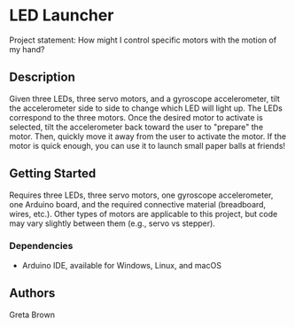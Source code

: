# LED Launcher

Project statement: How might I control specific motors with the motion of my hand?

## Description

Given three LEDs, three servo motors, and a gyroscope accelerometer, tilt the accelerometer side to side to change which LED will light up. The LEDs correspond to the three motors. Once the desired motor to activate is selected, tilt the accelerometer back toward the user to "prepare" the motor. Then, quickly move it away from the user to activate the motor. If the motor is quick enough, you can use it to launch small paper balls at friends!

## Getting Started

Requires three LEDs, three servo motors, one gyroscope accelerometer, one Arduino board, and the required connective material (breadboard, wires, etc.). Other types of motors are applicable to this project, but code may vary slightly between them (e.g., servo vs stepper).

### Dependencies

* Arduino IDE, available for Windows, Linux, and macOS

## Authors
 
Greta Brown
